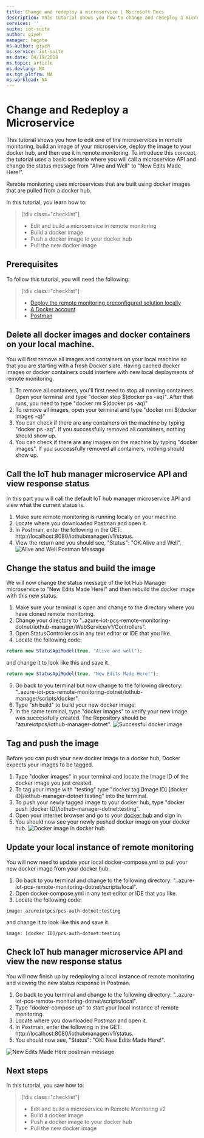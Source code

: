 ```yaml
---
title: Change and redeploy a microservice | Microsoft Docs
description: This tutorial shows you how to change and redeploy a microservice in Remote Monitoring
services: ''
suite: iot-suite
author: giyeh
manager: hegate
ms.author: giyeh
ms.service: iot-suite
ms.date: 04/19/2018
ms.topic: article
ms.devlang: NA
ms.tgt_pltfrm: NA
ms.workload: NA
---
```


# Change and Redeploy a Microservice

This tutorial shows you how to edit one of the microservices in remote monitoring, build an image of your microservice, deploy the image to your docker hub, and then use it in remote monitoring. To introduce this concept, the tutorial uses a basic scenario where you will call a microservice API and change the status message from "Alive and Well" to "New Edits Made Here!".

Remote monitoring uses microservices that are built using docker images  that are pulled from a docker hub. 

In this tutorial, you learn how to:

>[!div class="checklist"]
> * Edit and build a microservice in remote monitoring
> * Build a docker image
> * Push a docker image to your docker hub
> * Pull the new docker image

## Prerequisites

To follow this tutorial, you will need the following:

>[!div class="checklist"]
> * [Deploy the remote monitoring preconfigured solution locally](iot-suite-remote-monitoring-deploy-local.md)
> * [A Docker account](https://hub.docker.com/)
> * [Postman](https://www.getpostman.com/) 

## Delete all docker images and docker containers on your local machine.

You will first remove all images and containers on your local machine so that you are starting with a fresh Docker slate. Having cached docker images or docker containers could interfere with new local deployments of remote monitoring.

1. To remove all containers, you'll first need to stop all running containers. Open your terminal and type "docker stop $(docker ps -aq)". After that runs, you need to type "docker rm $(docker ps -aq)"
2. To remove all images, open your terminal and type "docker rmi $(docker images -q)"
3. You can check if there are any containers on the machine by typing "docker ps -aq". If you successfully removed all containers, nothing should show up.
4. You can check if there are any images on the machine by typing "docker images". If you successfully removed all containers, nothing should show up.

## Call the IoT hub manager microservice API and view response status

In this part you will call the default IoT hub manager microservice API and view what the current status is.

1. Make sure remote monitoring is running locally on your machine.
2. Locate where you downloaded Postman and open it.
3. In Postman, enter the following in the GET: http://localhost:8080/iothubmanager/v1/status.
4. View the return and you should see, "Status": "OK:Alive and Well".
![Alive and Well Postman Message](media/iot-suite-microservices-example/postman-alive-well.png)

## Change the status and build the image

We will now change the status message of the Iot Hub Manager microservice to "New Edits Made Here!" and then rebuild the docker image with this new status.

1. Make sure your terminal is open and change to the directory where you have cloned remote monitoring. 
2. Change your directory to "..azure-iot-pcs-remote-monitoring-dotnet/iothub-manager/WebService/v1/Controllers".
3. Open StatusController.cs in any text editor or IDE that you like. 
4. Locate the following code:
```javascript
return new StatusApiModel(true, "Alive and well");
```
and change it to look like this and save it.

```javascript
return new StatusApiModel(true, "New Edits Made Here!");
```
5. Go back to you terminal but now change to the following directory: "..azure-iot-pcs-remote-monitoring-dotnet/iothub-manager/scripts/docker".
6. Type "sh build" to build your new docker image.
7. In the same terminal, type "docker images" to verify your new image was successfully created. The Repository should be "azureiotpcs/iothub-manager-dotnet".
![Successful docker image](media/iot-suite-microservices-example/successful-docker-image.png)

## Tag and push the image
Before you can push your new docker image to a docker hub, Docker expects your images to be tagged.

1. Type "docker images" in your terminal and locate the Image ID of the docker image you just created.
2. To tag your image with "testing" type "docker tag [Image ID] [docker ID]/iothub-manager-dotnet:testing" into the terminal.
3. To push your newly tagged image to your docker hub, type "docker push [docker ID]/iothub-manager-dotnet:testing".
4. Open your internet browser and go to your [docker hub](https://hub.docker.com/) and sign in.
5. You should now see your newly pushed docker image on your docker hub.
![Docker image in docker hub](media/iot-suite-microservices-example/docker-image-in-docker-hub.png)

## Update your local instance of remote monitoring
You will now need to update your local docker-compose.yml to pull your new docker image from your docker hub.

1. Go back to you terminal and change to the following directory: "..azure-iot-pcs-remote-monitoring-dotnet/scripts/local".
2. Open docker-compose.yml in any text editor or IDE that you like.
3. Locate the following code:
```docker
image: azureiotpcs/pcs-auth-dotnet:testing
```
and change it to look like this and save it.
```docker
image: [docker ID]/pcs-auth-dotnet:testing
```
## Check IoT hub manager microservice API and view the new response status
You will now finish up by redeploying a local instance of remote monitoring and viewing the new status response in Postman.

1. Go back to you terminal and change to the following directory: "..azure-iot-pcs-remote-monitoring-dotnet/scripts/local".
2. Type "docker-compose up" to start your local instance of remote monitoring.
3. Locate where you downloaded Postman and open it.
3. In Postman, enter the following in the GET: http://localhost:8080/iothubmanager/v1/status.
4. You should now see, "Status": "OK: New Edits Made Here!".

![New Edits Made Here postman message](media/iot-suite-microservices-example/new-postman-message.png)

## Next steps

In this tutorial, you saw how to:

<!-- Repeat task list from intro -->
>[!div class="checklist"]
> * Edit and build a microservice in Remote Monitoring v2
> * Build a docker image
> * Push a docker image to your docker hub
> * Pull the new docker image 

<!-- Next tutorials in the sequence -->
